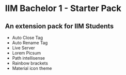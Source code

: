 # IIM Bachelor 1 - Starter Pack

## An extension pack for IIM Students

* Auto Close Tag
* Auto Rename Tag
* Live Server
* Lorem Picsum
* Path intellisense
* Rainbow brackets
* Material icon theme